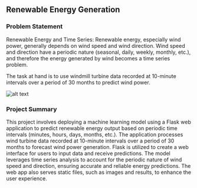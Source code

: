 ## Renewable Energy Generation

### Problem Statement

Renewable Energy and Time Series: Renewable energy, especially wind power, generally depends on wind speed and wind direction. Wind speed and direction have a periodic nature (seasonal, daily, weekly, monthly, etc.), and therefore the energy generated by wind becomes a time series problem.

The task at hand is to use windmill turbine data recorded at 10-minute intervals over a period of 30 months to predict wind power.



![alt text](/static/image.png)

### Project Summary
This project involves deploying a machine learning model using a Flask web application to predict renewable energy output based on periodic time intervals (minutes, hours, days, months, etc.). The application processes wind turbine data recorded at 10-minute intervals over a period of 30 months to forecast wind power generation. Flask is utilized to create a web interface for users to input data and receive predictions. The model leverages time series analysis to account for the periodic nature of wind speed and direction, ensuring accurate and reliable energy predictions. The web app also serves static files, such as images and results, to enhance the user experience. 